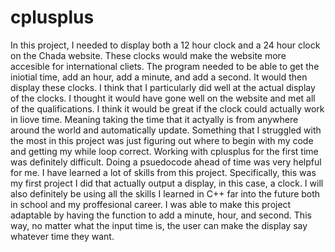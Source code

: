 # cplusplus
In this project, I needed to display both a 12 hour clock and a 24 hour clock on the Chada website. These clocks would make the website more accesible for international cliets. The program needed to be able to get the iniotial time, add an hour, add a minute, and add a second. It would then display these clocks. I think that I particularly did well at the actual display of the clocks. I thought it would have gone well on the website and met all of the qualifications. I think it would be great if the clock could actually work in liove time. Meaning taking the time that it actyally is from anywhere around the world and automatically update. Something that I struggled with the most in this project was just figuring out where to begin with my code and getting my while loop correct. Working with cplusplus for the first time was definitely difficult. Doing a psuedocode ahead of time was very helpful for me. I have learned a lot of skills from this project. Specifically, this was my first project I did that actually output a display, in this case, a clock. I will also definitely be using all the skills I learned in C++ far into the future both in school and my proffesional career. I was able to make this project adaptable by having the function to add a minute, hour, and second. This way, no matter what the input time is, the user can make the display say whatever time they want. 
